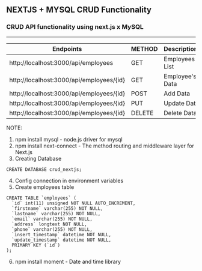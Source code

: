 ## NEXTJS + MYSQL CRUD Functionality
### CRUD API functionality using next.js x MySQL
---

| Endpoints | METHOD | Descriptions |
| --------- | ------ | ------------ |
| http://localhost:3000/api/employees | GET | Employees List
| http://localhost:3000/api/employees/{id} | GET | Employee's Data
| http://localhost:3000/api/employees/{id} | POST | Add Data
| http://localhost:3000/api/employees/{id} | PUT | Update Data 
| http://localhost:3000/api/employees/{id} | DELETE | Delete Data

NOTE: 

1. npm install mysql -  node.js driver for mysql
2. npm install next-connect - The method routing and middleware layer for Next.js
3. Creating Database
```
CREATE DATABASE crud_nextjs;
```
4. Config connection in environment variables
5. Create employees table
```
CREATE TABLE `employees` (
  `id` int(11) unsigned NOT NULL AUTO_INCREMENT,
  `firstname` varchar(255) NOT NULL,
  `lastname` varchar(255) NOT NULL,
  `email` varchar(255) NOT NULL,
  `address` longtext NOT NULL,
  `phone` varchar(255) NOT NULL,
  `insert_timestamp` datetime NOT NULL,
  `update_timestamp` datetime NOT NULL,
  PRIMARY KEY (`id`)
);
```
6. npm install moment - Date and time library

